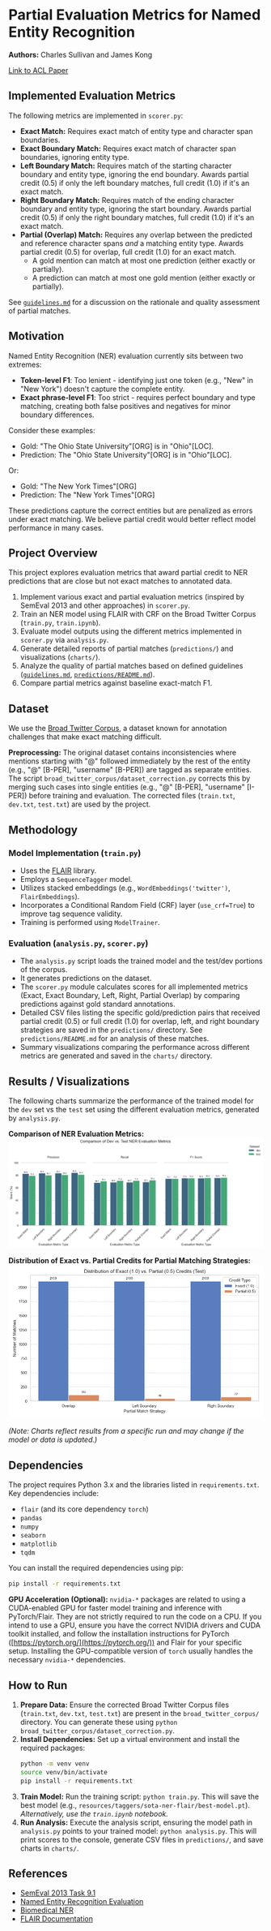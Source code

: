 # Partial Evaluation Metrics for Named Entity Recognition

**Authors:** Charles Sullivan and James Kong

[Link to ACL Paper](./Partial%20Evaluation%20Metrics%20in%20Named%20Entity%20Recognition%20-%20James%20Kong%20%20Charles%20Sullivan.pdf)

## Implemented Evaluation Metrics

The following metrics are implemented in `scorer.py`:

-   **Exact Match:** Requires exact match of entity type and character span boundaries.
-   **Exact Boundary Match:** Requires exact match of character span boundaries, ignoring entity type.
-   **Left Boundary Match:** Requires match of the starting character boundary and entity type, ignoring the end boundary. Awards partial credit (0.5) if only the left boundary matches, full credit (1.0) if it's an exact match.
-   **Right Boundary Match:** Requires match of the ending character boundary and entity type, ignoring the start boundary. Awards partial credit (0.5) if only the right boundary matches, full credit (1.0) if it's an exact match.
-   **Partial (Overlap) Match:** Requires any overlap between the predicted and reference character spans *and* a matching entity type. Awards partial credit (0.5) for overlap, full credit (1.0) for an exact match.
    -   A gold mention can match at most one prediction (either exactly or partially).
    -   A prediction can match at most one gold mention (either exactly or partially).

See [`guidelines.md`](guidelines.md) for a discussion on the rationale and quality assessment of partial matches.

## Motivation

Named Entity Recognition (NER) evaluation currently sits between two extremes:
-   **Token-level F1**: Too lenient - identifying just one token (e.g., "New" in "New York") doesn't capture the complete entity.
-   **Exact phrase-level F1**: Too strict - requires perfect boundary and type matching, creating both false positives and negatives for minor boundary differences.

Consider these examples:
-   Gold: "The Ohio State University"[ORG] is in "Ohio"[LOC].
-   Prediction: The "Ohio State University"[ORG] is in "Ohio"[LOC].

Or:
-   Gold: "The New York Times"[ORG]
-   Prediction: The "New York Times"[ORG]

These predictions capture the correct entities but are penalized as errors under exact matching. We believe partial credit would better reflect model performance in many cases.

## Project Overview

This project explores evaluation metrics that award partial credit to NER predictions that are close but not exact matches to annotated data. 

1.  Implement various exact and partial evaluation metrics (inspired by SemEval 2013 and other approaches) in `scorer.py`.
2.  Train an NER model using FLAIR with CRF on the Broad Twitter Corpus (`train.py`, `train.ipynb`).
3.  Evaluate model outputs using the different metrics implemented in `scorer.py` via `analysis.py`.
4.  Generate detailed reports of partial matches (`predictions/`) and visualizations (`charts/`).
5.  Analyze the quality of partial matches based on defined guidelines ([`guidelines.md`](guidelines.md), [`predictions/README.md`](predictions/README.md)).
6.  Compare partial metrics against baseline exact-match F1.

## Dataset

We use the [Broad Twitter Corpus](https://aclanthology.org/C16-1111.pdf), a dataset known for annotation challenges that make exact matching difficult.

**Preprocessing:** The original dataset contains inconsistencies where mentions starting with "@" followed immediately by the rest of the entity (e.g., "@" [B-PER], "username" [B-PER]) are tagged as separate entities. The script `broad_twitter_corpus/dataset_correction.py` corrects this by merging such cases into single entities (e.g., "@" [B-PER], "username" [I-PER]) before training and evaluation. The corrected files (`train.txt`, `dev.txt`, `test.txt`) are used by the project.

## Methodology

### Model Implementation (`train.py`)
-   Uses the [FLAIR](https://github.com/flairNLP/flair) library.
-   Employs a `SequenceTagger` model.
-   Utilizes stacked embeddings (e.g., `WordEmbeddings('twitter')`, `FlairEmbeddings`).
-   Incorporates a Conditional Random Field (CRF) layer (`use_crf=True`) to improve tag sequence validity.
-   Training is performed using `ModelTrainer`.

### Evaluation (`analysis.py`, `scorer.py`)
-   The `analysis.py` script loads the trained model and the test/dev portions of the corpus.
-   It generates predictions on the dataset.
-   The `scorer.py` module calculates scores for all implemented metrics (Exact, Exact Boundary, Left, Right, Partial Overlap) by comparing predictions against gold standard annotations.
-   Detailed CSV files listing the specific gold/prediction pairs that received partial credit (0.5) or full credit (1.0) for overlap, left, and right boundary strategies are saved in the `predictions/` directory. See `predictions/README.md` for an analysis of these matches.
-   Summary visualizations comparing the performance across different metrics are generated and saved in the `charts/` directory.

## Results / Visualizations

The following charts summarize the performance of the trained model for the `dev` set vs the `test` set using the different evaluation metrics, generated by `analysis.py`.

**Comparison of NER Evaluation Metrics:**
![Metrics Comparison Chart](comparison_charts/dev_vs_test_metrics_comparison.png)

**Distribution of Exact vs. Partial Credits for Partial Matching Strategies:**
![Partial Match Credit Distribution Chart](test_charts/test_partial_match_credit_distribution.png)

*(Note: Charts reflect results from a specific run and may change if the model or data is updated.)*

## Dependencies

The project requires Python 3.x and the libraries listed in `requirements.txt`. Key dependencies include:

-   `flair` (and its core dependency `torch`)
-   `pandas`
-   `numpy`
-   `seaborn`
-   `matplotlib`
-   `tqdm`

You can install the required dependencies using pip:
```bash
pip install -r requirements.txt
```

**GPU Acceleration (Optional):**
`nvidia-*` packages are related to using a CUDA-enabled GPU for faster model training and inference with PyTorch/Flair. They are not strictly required to run the code on a CPU. If you intend to use a GPU, ensure you have the correct NVIDIA drivers and CUDA toolkit installed, and follow the installation instructions for PyTorch ([https://pytorch.org/](https://pytorch.org/)) and Flair for your specific setup. Installing the GPU-compatible version of `torch` usually handles the necessary `nvidia-*` dependencies.

## How to Run

1.  **Prepare Data:** Ensure the corrected Broad Twitter Corpus files (`train.txt`, `dev.txt`, `test.txt`) are present in the `broad_twitter_corpus/` directory. You can generate these using `python broad_twitter_corpus/dataset_correction.py`.
2.  **Install Dependencies:** Set up a virtual environment and install the required packages:
    ```bash
    python -m venv venv
    source venv/bin/activate  
    pip install -r requirements.txt
    ```
3.  **Train Model:** Run the training script: `python train.py`. This will save the best model (e.g., `resources/taggers/sota-ner-flair/best-model.pt`). *Alternatively, use the `train.ipynb` notebook.*
4.  **Run Analysis:** Execute the analysis script, ensuring the model path in `analysis.py` points to your trained model: `python analysis.py`. This will print scores to the console, generate CSV files in `predictions/`, and save charts in `charts/`.

## References

-   [SemEval 2013 Task 9.1](https://aclanthology.org/S13-2056.pdf)
-   [Named Entity Recognition Evaluation](https://www.davidsbatista.net/blog/2018/05/09/Named_Entity_Evaluation/)
-   [Biomedical NER](https://link.springer.com/article/10.1186/1471-2105-7-92)
-   [FLAIR Documentation](https://flairnlp.github.io/docs/tutorial-training/how-to-train-sequence-tagger#training-a-named-entity-recognition-ner-model-with-flair-embeddings)